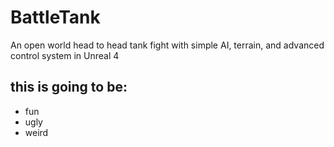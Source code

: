 # BattleTank
An open world head to head tank fight with simple AI, terrain, and advanced control system in Unreal 4

## this is going to be:
* fun
* ugly
* weird